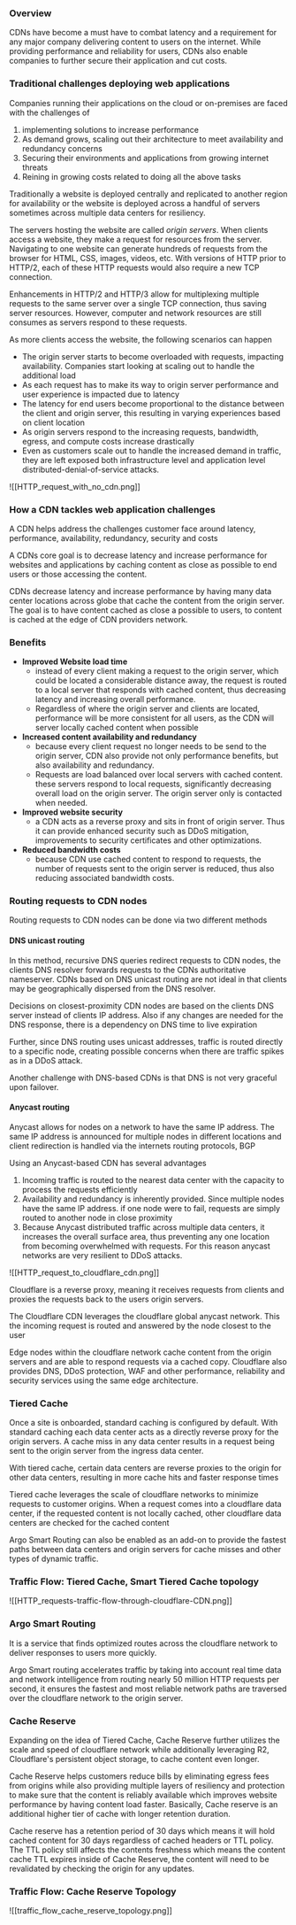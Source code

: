 
### Overview
CDNs have become a must have to combat latency and a requirement for any major company delivering content to users on the internet.
While providing performance and reliability for users, CDNs also enable companies to further secure their application and cut costs.



### Traditional challenges deploying web applications

Companies running their applications on the cloud or on-premises are faced with the challenges of
1. implementing solutions to increase performance
2. As demand grows, scaling out their architecture to meet availability and redundancy concerns
3. Securing their environments and applications from growing internet threats
4. Reining in growing costs related to doing all the above tasks

Traditionally a website is deployed centrally and replicated to another region for availability or the website is deployed across a handful of servers sometimes across multiple data centers for resiliency.


The servers hosting the website are called _origin servers_. When clients access a website, they make a request for resources from the server. Navigating to one website can generate hundreds of requests from the browser for HTML, CSS, images, videos, etc. With versions of HTTP prior to HTTP/2, each of these HTTP requests would also require a new TCP connection.


Enhancements in HTTP/2 and HTTP/3 allow for multiplexing multiple requests to the same server over a single TCP connection, thus saving server resources. However, computer and network resources are still consumes as servers respond to these requests. 

As more clients access the website, the following scenarios can happen
- The origin server starts to become overloaded with requests, impacting availability. Companies start looking at scaling out to handle the additional load
- As each request has to make its way to origin server performance and user experience is impacted due to latency
- The latency for end users become proportional to the distance between the client and origin server, this resulting in varying experiences based on client location
- As origin servers respond to the increasing requests, bandwidth, egress, and compute costs increase drastically
- Even as customers scale out to handle the increased demand in traffic, they are left exposed both infrastructure level and application level distributed-denial-of-service attacks.

![[HTTP_request_with_no_cdn.png]]


### How a CDN tackles web application challenges

A CDN helps address the challenges customer face around latency, performance, availability, redundancy, security and costs

A CDNs core goal is to decrease latency and increase performance for websites and applications by caching content as close as possible to end users or those accessing the content.

CDNs decrease latency and increase performance by having many data center locations across globe that cache the content from the origin server. The goal is to have content cached as close a possible to users, to content is cached at the edge of CDN providers network.


### Benefits
- __Improved Website load time__
	- instead of every client making a request to the origin server, which could be located a considerable distance away, the request is routed to a local server that responds with cached content, thus decreasing latency and increasing overall performance.
	- Regardless of where the origin server and clients are located, performance will be more consistent for all users, as the CDN will server locally cached content when possible
- __Increased content availability and redundancy__
	- because every client request no longer needs to be send to the origin server, CDN also provide not only performance benefits, but also availability and redundancy.
	- Requests are load balanced over local servers with cached content. these servers respond to local requests, significantly decreasing overall load on the origin server. The origin server only is contacted when needed.
- __Improved website security__
	- a CDN acts as a reverse proxy and sits in front of origin server. Thus it can provide enhanced security such as DDoS mitigation, improvements to security certificates and other optimizations.
- __Reduced bandwidth costs__
	- because CDN use cached content to respond to requests, the number of requests sent to the origin server is reduced, thus also reducing associated bandwidth costs.


### Routing requests to CDN nodes

Routing requests to CDN nodes can be done via two different methods

#### DNS unicast routing

In this method, recursive DNS queries redirect requests to CDN nodes, the clients DNS resolver forwards requests to the CDNs authoritative nameserver. CDNs based on DNS unicast routing are not ideal in that clients may be geographically dispersed from the DNS resolver.

Decisions on closest-proximity CDN nodes are based on the clients DNS server instead of clients IP address. Also if any changes are needed for the DNS response, there is a dependency on DNS time to live expiration

Further, since DNS routing uses unicast addresses, traffic is routed directly to a specific node, creating possible concerns when there are traffic spikes as in a DDoS attack.

Another challenge with DNS-based CDNs is that DNS is not very graceful upon failover.


#### Anycast routing
Anycast allows for nodes on a network to have the same IP address. The same IP address is announced for multiple nodes in different locations and client redirection is handled via the internets routing protocols, BGP

Using an Anycast-based CDN has several advantages
1. Incoming traffic is routed to the nearest data center with the capacity to process the requests efficiently
2. Availability and redundancy is inherently provided. Since multiple nodes have the same IP address. if one node were to fail, requests are simply routed to another node in close proximity
3. Because Anycast distributed traffic across multiple data centers, it increases the overall surface area, thus preventing any one location from becoming overwhelmed with requests. For this reason anycast networks are very resilient to DDoS attacks.


![[HTTP_request_to_cloudflare_cdn.png]]

Cloudflare is a reverse proxy, meaning it receives requests from clients and proxies the requests back to the users origin servers.

The Cloudflare CDN leverages the cloudflare global anycast network. This the incoming request is routed and answered by the node closest to the user

Edge nodes within the cloudflare network cache content from the origin servers and are able to respond requests via a cached copy. Cloudflare also provides DNS, DDoS protection, WAF and other performance, reliability and security services using the same edge architecture.


### Tiered Cache

Once a site is onboarded, standard caching is configured by default. With standard caching each data center acts as a directly reverse proxy for the origin servers. A cache miss in any data center results in a request being sent to the origin server from the ingress data center.

With tiered cache, certain data centers are reverse proxies to the origin for other data centers, resulting in more cache hits and faster response times

Tiered cache leverages the scale of cloudflare networks to minimize requests to customer origins. When a request comes into a cloudflare data center, if the requested content is not locally cached, other cloudflare data centers are checked for the cached content

Argo Smart Routing can also be enabled as an add-on to provide the fastest paths between data centers and origin servers for cache misses and other types of dynamic traffic.


### Traffic Flow: Tiered Cache, Smart Tiered Cache topology

![[HTTP_requests-traffic-flow-through-cloudflare-CDN.png]]



### Argo Smart Routing

It is a service that finds optimized routes across the cloudflare network to deliver responses to users more quickly.

Argo Smart routing accelerates traffic by taking into account real time data and network intelligence from routing nearly 50 million HTTP requests per second, it ensures the fastest and most reliable network paths are traversed over the cloudflare network to the origin server.


### Cache Reserve

Expanding on the idea of Tiered Cache, Cache Reserve further utilizes the scale and speed of cloudflare network while additionally leveraging R2, Cloudflare's persistent object storage, to cache content even longer. 

Cache Reserve helps customers reduce bills by eliminating egress fees from origins while also providing multiple layers of resiliency and protection to make sure that the content is reliably available which improves website performance by having content load faster. Basically, Cache reserve is an additional higher tier of cache with longer retention duration.

Cache reserve has a retention period of 30 days which means it will hold cached content for 30 days regardless of cached headers or TTL policy. The TTL policy still affects the contents freshness which means the content cache TTL expires inside of Cache Reserve, the content will need to be revalidated by checking the origin for any updates.

### Traffic Flow: Cache Reserve Topology

![[traffic_flow_cache_reserve_topology.png]]

